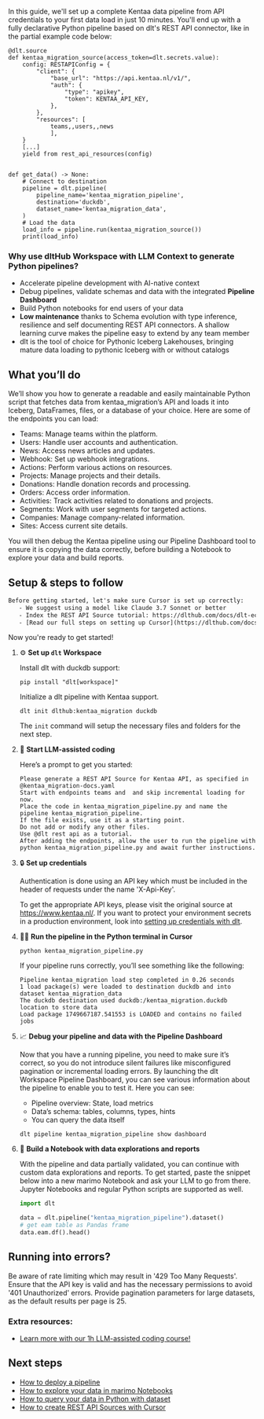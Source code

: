 In this guide, we'll set up a complete Kentaa data pipeline from API credentials to your first data load in just 10 minutes. You'll end up with a fully declarative Python pipeline based on dlt's REST API connector, like in the partial example code below:

```python-outcome
@dlt.source
def kentaa_migration_source(access_token=dlt.secrets.value):
    config: RESTAPIConfig = {
        "client": {
            "base_url": "https://api.kentaa.nl/v1/",
            "auth": {
                "type": "apikey",
                "token": KENTAA_API_KEY,
            },
        },
        "resources": [
            teams,,users,,news
            ],
    }
    [...]
    yield from rest_api_resources(config)


def get_data() -> None:
    # Connect to destination
    pipeline = dlt.pipeline(
        pipeline_name='kentaa_migration_pipeline',
        destination='duckdb',
        dataset_name='kentaa_migration_data', 
    )
    # Load the data
    load_info = pipeline.run(kentaa_migration_source())
    print(load_info) 
```

### Why use dltHub Workspace with LLM Context to generate Python pipelines?

- Accelerate pipeline development with AI-native context
- Debug pipelines, validate schemas and data with the integrated **Pipeline Dashboard**
- Build Python notebooks for end users of your data
- **Low maintenance** thanks to Schema evolution with type inference, resilience and self documenting REST API connectors. A shallow learning curve makes the pipeline easy to extend by any team member
- dlt is the tool of choice for Pythonic Iceberg Lakehouses, bringing mature data loading to pythonic Iceberg with or without catalogs

## What you’ll do

We’ll show you how to generate a readable and easily maintainable Python script that fetches data from kentaa_migration’s API and loads it into Iceberg, DataFrames, files, or a database of your choice. Here are some of the endpoints you can load:

- Teams: Manage teams within the platform.
- Users: Handle user accounts and authentication.
- News: Access news articles and updates.
- Webhook: Set up webhook integrations.
- Actions: Perform various actions on resources.
- Projects: Manage projects and their details.
- Donations: Handle donation records and processing.
- Orders: Access order information.
- Activities: Track activities related to donations and projects.
- Segments: Work with user segments for targeted actions.
- Companies: Manage company-related information.
- Sites: Access current site details.

You will then debug the Kentaa pipeline using our Pipeline Dashboard tool to ensure it is copying the data correctly, before building a Notebook to explore your data and build reports.

## Setup & steps to follow

```default
Before getting started, let's make sure Cursor is set up correctly:
   - We suggest using a model like Claude 3.7 Sonnet or better
   - Index the REST API Source tutorial: https://dlthub.com/docs/dlt-ecosystem/verified-sources/rest_api/ and add it to context as **@dlt rest api**
   - [Read our full steps on setting up Cursor](https://dlthub.com/docs/dlt-ecosystem/llm-tooling/cursor-restapi#23-configuring-cursor-with-documentation)
```

Now you're ready to get started!

1. ⚙️ **Set up `dlt` Workspace**
    
    Install dlt with duckdb support:
    ```shell
    pip install "dlt[workspace]"
    ```

    Initialize a dlt pipeline with Kentaa support.
    ```shell
    dlt init dlthub:kentaa_migration duckdb
    ```

    The `init` command will setup the necessary files and folders for the next step.
    
2. 🤠 **Start LLM-assisted coding**
    
    Here’s a prompt to get you started:
    
    ```prompt
    Please generate a REST API Source for Kentaa API, as specified in @kentaa_migration-docs.yaml 
    Start with endpoints teams and  and skip incremental loading for now. 
    Place the code in kentaa_migration_pipeline.py and name the pipeline kentaa_migration_pipeline. 
    If the file exists, use it as a starting point. 
    Do not add or modify any other files. 
    Use @dlt rest api as a tutorial. 
    After adding the endpoints, allow the user to run the pipeline with python kentaa_migration_pipeline.py and await further instructions.
    ```

    
3. 🔒 **Set up credentials** 
    
    Authentication is done using an API key which must be included in the header of requests under the name 'X-Api-Key'.
    
    To get the appropriate API keys, please visit the original source at https://www.kentaa.nl/.
    If you want to protect your environment secrets in a production environment, look into [setting up credentials with dlt](https://dlthub.com/docs/walkthroughs/add_credentials).
    
4. 🏃‍♀️ **Run the pipeline in the Python terminal in Cursor**
    
    ```shell
    python kentaa_migration_pipeline.py
    ```
    
    If your pipeline runs correctly, you’ll see something like the following:
    
    ```shell
    Pipeline kentaa_migration load step completed in 0.26 seconds
    1 load package(s) were loaded to destination duckdb and into dataset kentaa_migration_data
    The duckdb destination used duckdb:/kentaa_migration.duckdb location to store data
    Load package 1749667187.541553 is LOADED and contains no failed jobs
    ```
    
5. 📈 **Debug your pipeline and data with the Pipeline Dashboard**

    Now that you have a running pipeline, you need to make sure it’s correct, so you do not introduce silent failures like misconfigured pagination or incremental loading errors. By launching the dlt Workspace Pipeline Dashboard, you can see various information about the pipeline to enable you to test it. Here you can see:
    - Pipeline overview: State, load metrics
    - Data’s schema: tables, columns, types, hints
    - You can query the data itself
    
    ```shell
    dlt pipeline kentaa_migration_pipeline show dashboard
    ```
    
6. 🐍 **Build a Notebook with data explorations and reports**

    With the pipeline and data partially validated, you can continue with custom data explorations and reports. To get started, paste the snippet below into a new marimo Notebook and ask your LLM to go from there. Jupyter Notebooks and regular Python scripts are supported as well.

    
    ```python
    import dlt

   data = dlt.pipeline("kentaa_migration_pipeline").dataset()
   # get eam table as Pandas frame
   data.eam.df().head()
    ```

## Running into errors?

Be aware of rate limiting which may result in '429 Too Many Requests'. Ensure that the API key is valid and has the necessary permissions to avoid '401 Unauthorized' errors. Provide pagination parameters for large datasets, as the default results per page is 25.

### Extra resources:

- [Learn more with our 1h LLM-assisted coding course!](https://www.youtube.com/watch?v=GGid70rnJuM)

## Next steps

- [How to deploy a pipeline](https://dlthub.com/docs/walkthroughs/deploy-a-pipeline)
- [How to explore your data in marimo Notebooks](https://dlthub.com/docs/general-usage/dataset-access/marimo)
- [How to query your data in Python with dataset](https://dlthub.com/docs/general-usage/dataset-access/dataset)
- [How to create REST API Sources with Cursor](https://dlthub.com/docs/dlt-ecosystem/llm-tooling/cursor-restapi)
